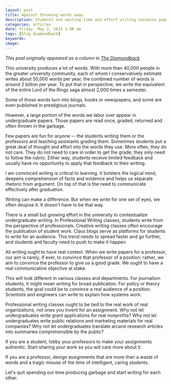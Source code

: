 ```yaml
---
layout: post
title: Against throwing words away
description: Students are wasting time and effort writing nonsense papers. That's dumb.
categories: articles
date: Friday, May 2, 2014 1:00 am
tags: [blog diamondback]
keywords: 
image: 
---
```

*This post originally appeared as a column in [The Diamondback](http://www.diamondbackonline.com/opinion/article_c8bf633c-d185-11e3-b826-001a4bcf6878.html)*

This university produces a lot of words. With more than 40,000 people in the greater university community, each of whom I conservatively estimate writes about 50,000 words per year, the combined number of words is around 2 billion per year. To put that in perspective, we write the equivalent of the entire Lord of the Rings saga almost 2,000 times a semester.

Some of those words turn into blogs, books or newspapers, and some are even published in prestigious journals.

However, a large portion of the words we labor over appear in undergraduate papers. Those papers are read once, graded, returned and often thrown in the garbage.

Few papers are fun for anyone -- the students writing them or the professors and teaching assistants grading them. Sometimes students put a great deal of thought and effort into the words they use. More often, they do not care. They do not need to care in order to get the grade; they only need to follow the rubric. Either way, students receive limited feedback and usually have no opportunity to apply that feedback to their writing.

I am convinced writing is critical to learning. It bolsters the logical mind, deepens comprehension of facts and evidence and helps us separate rhetoric from argument. On top of that is the need to communicate effectively after graduation.

Writing can make a difference. But when we write for one set of eyes, we often despise it. It doesn't have to be that way.

There is a small but growing effort in the university to contextualize undergraduate writing. In Professional Writing classes, students write from the perspective of professionals. Creative writing classes often encourage the publication of student work. Class blogs serve as platforms for students to write for an audience. This trend needs to spread faster and go further, and students and faculty need to push to make it happen.

All writing ought to have real context. When we write papers for a professor, our aim is rarely, if ever, to convince that professor of a position; rather, we aim to convince the professor to give us a good grade. We ought to have a real communicative objective at stake.

This will look different in various classes and departments. For journalism students, it might mean writing for broad publication. For policy or theory students, the goal could be to convince a real audience of a position. Scientists and engineers can write to explain how systems work.

Professional writing classes ought to be tied to the real work of real organizations, not ones you invent for an assignment. Why not let undergraduates write grant applications for real nonprofits? Why not let undergraduates write public relations and marketing materials for real companies? Why not let undergraduates translate arcane research articles into summaries comprehensible by the public?

If you are a student, lobby your professors to make your assignments authentic. Start sharing your work so you will care more about it.

If you are a professor, design assignments that are more than a waste of words and a tragic misuse of the time of intelligent, caring students.

Let's quit spending our time producing garbage and start writing for each other.